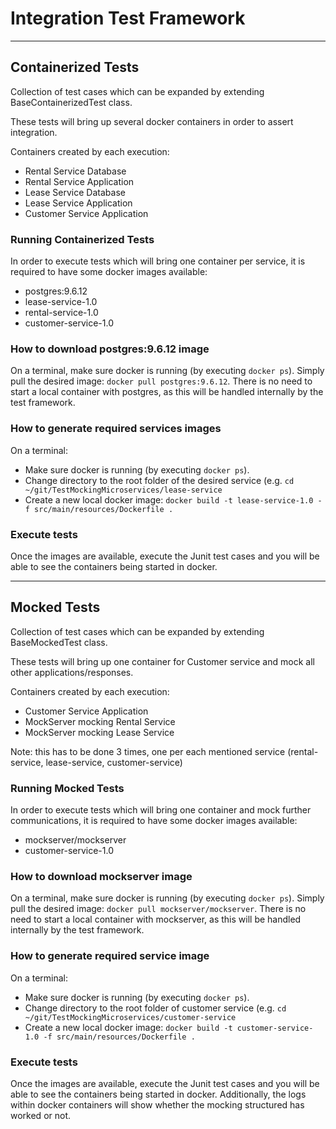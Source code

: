# Integration Test Framework

---

## Containerized Tests

Collection of test cases which can be expanded by extending BaseContainerizedTest class.

These tests will bring up several docker containers in order to assert integration.

Containers created by each execution:
- Rental Service Database
- Rental Service Application
- Lease Service Database
- Lease Service Application
- Customer Service Application

### Running Containerized Tests

In order to execute tests which will bring one container per service, it is required to have some docker images available:
- postgres:9.6.12
- lease-service-1.0
- rental-service-1.0
- customer-service-1.0

### How to download postgres:9.6.12 image

On a terminal, make sure docker is running (by executing `docker ps`).
Simply pull the desired image: `docker pull postgres:9.6.12`.
There is no need to start a local container with postgres, as this will be handled internally by the test framework.

### How to generate required services images

On a terminal:
- Make sure docker is running (by executing `docker ps`).
- Change directory to the root folder of the desired service (e.g. `cd ~/git/TestMockingMicroservices/lease-service`
- Create a new local docker image: `docker build -t lease-service-1.0 -f src/main/resources/Dockerfile .`

### Execute tests

Once the images are available, execute the Junit test cases and you will be able to see the containers being started in docker.

---

## Mocked Tests

Collection of test cases which can be expanded by extending BaseMockedTest class.

These tests will bring up one container for Customer service and mock all other applications/responses.

Containers created by each execution:
- Customer Service Application
- MockServer mocking Rental Service
- MockServer mocking Lease Service

Note: this has to be done 3 times, one per each mentioned service (rental-service, lease-service, customer-service)

### Running Mocked Tests

In order to execute tests which will bring one container and mock further communications, it is required to have some docker images available:
- mockserver/mockserver
- customer-service-1.0

### How to download mockserver image

On a terminal, make sure docker is running (by executing `docker ps`).
Simply pull the desired image: `docker pull mockserver/mockserver`.
There is no need to start a local container with mockserver, as this will be handled internally by the test framework.

### How to generate required service image

On a terminal:
- Make sure docker is running (by executing `docker ps`).
- Change directory to the root folder of customer service (e.g. `cd ~/git/TestMockingMicroservices/customer-service`
- Create a new local docker image: `docker build -t customer-service-1.0 -f src/main/resources/Dockerfile .`

### Execute tests

Once the images are available, execute the Junit test cases and you will be able to see the containers being started in docker.
Additionally, the logs within docker containers will show whether the mocking structured has worked or not.
